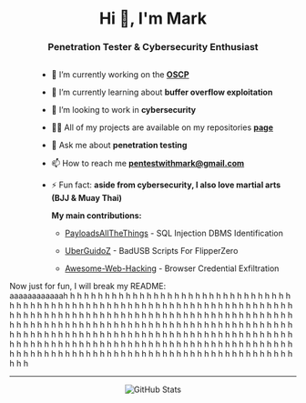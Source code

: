 <h1 align="center">Hi 👋, I'm Mark</h1>
<h3 align="center">Penetration Tester & Cybersecurity Enthusiast</h3>

<div style="display: flex; justify-content: center;">
  <div style="padding-left: 50px;">

  - 🔭 I’m currently working on the [**OSCP**](https://www.offsec.com/courses/pen-200/)

  - 🌱 I’m currently learning about **buffer overflow exploitation**

  - 👯 I’m looking to work in **cybersecurity**

  - 👨‍💻 All of my projects are available on my repositories [**page**](https://github.com/MarkCyber?tab=repositories)

  - 💬 Ask me about **penetration testing**

  - 📫 How to reach me **pentestwithmark@gmail.com**

  - ⚡ Fun fact: **aside from cybersecurity, I also love martial arts (BJJ & Muay Thai)**

    **My main contributions:** 

    - [PayloadsAllTheThings](https://github.com/swisskyrepo/PayloadsAllTheThings) - SQL Injection DBMS Identification

    - [UberGuidoZ](https://github.com/UberGuidoZ/Flipper) - BadUSB Scripts For FlipperZero

    - [Awesome-Web-Hacking](https://github.com/infoslack/awesome-web-hacking) - Browser Credential Exfiltration

  </div>
</div>
Now just for fun, I will break my README:
aaaaaaaaaaaah&nbsp;h&nbsp;h&nbsp;h&nbsp;h&nbsp;h&nbsp;h&nbsp;h&nbsp;h&nbsp;h&nbsp;h&nbsp;h&nbsp;h&nbsp;h&nbsp;h&nbsp;h&nbsp;h&nbsp;h&nbsp;h&nbsp;h&nbsp;h&nbsp;h&nbsp;h&nbsp;h&nbsp;h&nbsp;h&nbsp;h&nbsp;h&nbsp;h&nbsp;h&nbsp;h&nbsp;h&nbsp;h&nbsp;h&nbsp;h&nbsp;h&nbsp;h&nbsp;h&nbsp;h&nbsp;h&nbsp;h&nbsp;h&nbsp;h&nbsp;h&nbsp;h&nbsp;h&nbsp;h&nbsp;h&nbsp;h&nbsp;h&nbsp;h&nbsp;h&nbsp;h&nbsp;h&nbsp;h&nbsp;h&nbsp;h&nbsp;h&nbsp;h&nbsp;h&nbsp;h&nbsp;h&nbsp;h&nbsp;h&nbsp;h&nbsp;h&nbsp;h&nbsp;h&nbsp;h&nbsp;h&nbsp;h&nbsp;h&nbsp;h&nbsp;h&nbsp;h&nbsp;h&nbsp;h&nbsp;h&nbsp;h&nbsp;h&nbsp;h&nbsp;h&nbsp;h&nbsp;h&nbsp;h&nbsp;h&nbsp;h&nbsp;h&nbsp;h&nbsp;h&nbsp;h&nbsp;h&nbsp;h&nbsp;h&nbsp;h&nbsp;h&nbsp;h&nbsp;h&nbsp;h&nbsp;h&nbsp;h&nbsp;h&nbsp;h&nbsp;h&nbsp;h&nbsp;h&nbsp;h&nbsp;h&nbsp;h&nbsp;h&nbsp;h&nbsp;h&nbsp;h&nbsp;h&nbsp;h&nbsp;h&nbsp;h&nbsp;h&nbsp;h&nbsp;h&nbsp;h&nbsp;h&nbsp;h&nbsp;h&nbsp;h&nbsp;h&nbsp;h&nbsp;h&nbsp;h&nbsp;h&nbsp;h&nbsp;h&nbsp;h&nbsp;h&nbsp;h&nbsp;h&nbsp;h&nbsp;h&nbsp;h&nbsp;h&nbsp;h&nbsp;h&nbsp;h&nbsp;h&nbsp;h&nbsp;h&nbsp;h&nbsp;h&nbsp;h&nbsp;h&nbsp;h&nbsp;h&nbsp;h&nbsp;h&nbsp;h&nbsp;h&nbsp;h&nbsp;h&nbsp;h&nbsp;h&nbsp;h&nbsp;h&nbsp;h&nbsp;h&nbsp;h&nbsp;h&nbsp;h&nbsp;h&nbsp;h&nbsp;h&nbsp;h&nbsp;h&nbsp;h&nbsp;h&nbsp;h&nbsp;h&nbsp;h&nbsp;h&nbsp;h&nbsp;h&nbsp;h&nbsp;h&nbsp;h&nbsp;h&nbsp;h&nbsp;h&nbsp;h&nbsp;h&nbsp;h&nbsp;h&nbsp;h&nbsp;h&nbsp;h&nbsp;h&nbsp;h&nbsp;h&nbsp;h&nbsp;h&nbsp;h&nbsp;h&nbsp;h&nbsp;h&nbsp;h&nbsp;h&nbsp;h&nbsp;h&nbsp;h&nbsp;h&nbsp;h&nbsp;h&nbsp;h&nbsp;h&nbsp;h&nbsp;h&nbsp;h&nbsp;h&nbsp;h&nbsp;h&nbsp;h&nbsp;h&nbsp;h&nbsp;h&nbsp;h&nbsp;h&nbsp;h&nbsp;h&nbsp;h&nbsp;h&nbsp;h&nbsp;h&nbsp;h&nbsp;h&nbsp;h&nbsp;h&nbsp;h&nbsp;h&nbsp;h&nbsp;h&nbsp;h&nbsp;h&nbsp;h&nbsp;h&nbsp;h&nbsp;h&nbsp;h&nbsp;h&nbsp;h&nbsp;h&nbsp;h&nbsp;h&nbsp;h&nbsp;h&nbsp;h&nbsp;h&nbsp;h&nbsp;h&nbsp;h&nbsp;h&nbsp;h&nbsp;h&nbsp;h&nbsp;h&nbsp;h&nbsp;h&nbsp;h&nbsp;h&nbsp;h&nbsp;h&nbsp;h&nbsp;h&nbsp;h&nbsp;h&nbsp;h&nbsp;h&nbsp;h&nbsp;h&nbsp;h&nbsp;h&nbsp;h&nbsp;h&nbsp;h&nbsp;h



---
<p align="center">
  <img src="https://github-readme-stats.vercel.app/api?username=markcyber&show_icons=true&theme=github_dark&hide_rank=true&hide_title=true&disable_animations=true&hide=issues,prs&show=prs_merged" alt="GitHub Stats"/>
</p>

<!-- https://github.com/anuraghazra/github-readme-stats for stats-->

